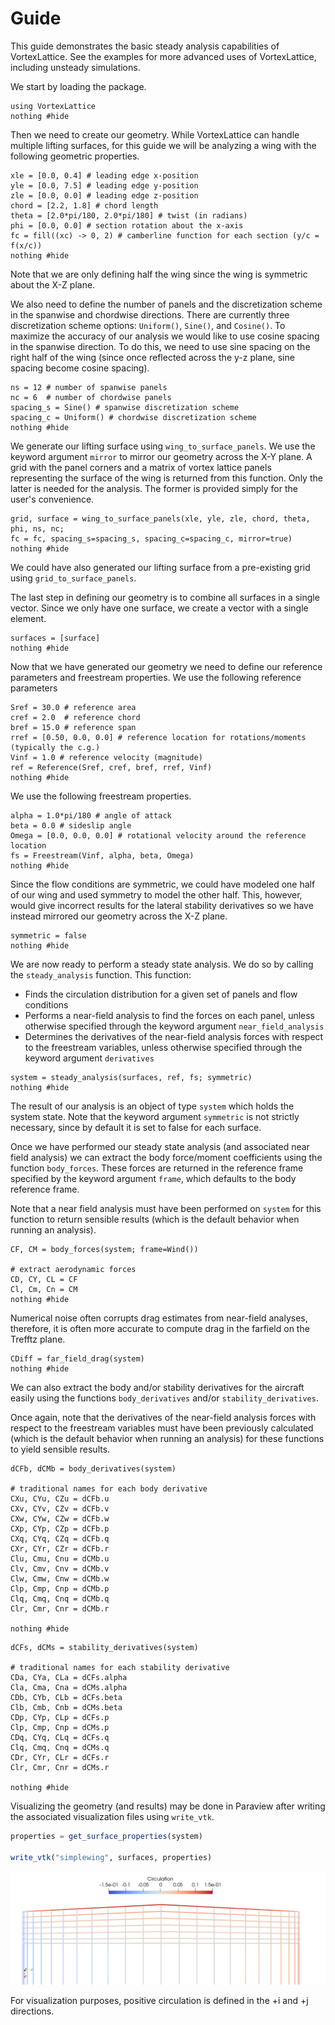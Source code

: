 # Guide

This guide demonstrates the basic steady analysis capabilities of VortexLattice. See the examples for more advanced uses of VortexLattice, including unsteady simulations.

We start by loading the package.

```@example guide
using VortexLattice
nothing #hide
```

Then we need to create our geometry.  While VortexLattice can handle multiple lifting surfaces, for this guide we will be analyzing a wing with the following geometric properties.

```@example guide
xle = [0.0, 0.4] # leading edge x-position
yle = [0.0, 7.5] # leading edge y-position
zle = [0.0, 0.0] # leading edge z-position
chord = [2.2, 1.8] # chord length
theta = [2.0*pi/180, 2.0*pi/180] # twist (in radians)
phi = [0.0, 0.0] # section rotation about the x-axis
fc = fill((xc) -> 0, 2) # camberline function for each section (y/c = f(x/c))
nothing #hide
```

Note that we are only defining half the wing since the wing is symmetric about the X-Z plane.

We also need to define the number of panels and the discretization scheme in the spanwise and chordwise directions.  There are currently three discretization
scheme options: `Uniform()`, `Sine()`, and `Cosine()`.  To maximize the accuracy of our analysis we would like to use cosine spacing in the spanwise direction.  To do this, we need to use sine spacing on the right half of the wing (since once reflected across the y-z plane, sine spacing become cosine spacing).  

```@example guide
ns = 12 # number of spanwise panels
nc = 6  # number of chordwise panels
spacing_s = Sine() # spanwise discretization scheme
spacing_c = Uniform() # chordwise discretization scheme
nothing #hide
```

We generate our lifting surface using `wing_to_surface_panels`.  We use the keyword argument `mirror` to mirror our geometry across the X-Y plane.  A grid with the
panel corners and a matrix of vortex lattice panels representing the surface
of the wing is returned from this function.  Only the latter is needed for the analysis. The former is provided simply for the user's convenience.

```@example guide
grid, surface = wing_to_surface_panels(xle, yle, zle, chord, theta, phi, ns, nc;
fc = fc, spacing_s=spacing_s, spacing_c=spacing_c, mirror=true)
nothing #hide
```

We could have also generated our lifting surface from a pre-existing grid using
`grid_to_surface_panels`.

The last step in defining our geometry is to combine all surfaces in a single vector.  Since we only have one surface, we create a vector with a single element.

```@example guide
surfaces = [surface]
nothing #hide
```

Now that we have generated our geometry we need to define our reference parameters and freestream properties. We use the following reference parameters

```@example guide
Sref = 30.0 # reference area
cref = 2.0  # reference chord
bref = 15.0 # reference span
rref = [0.50, 0.0, 0.0] # reference location for rotations/moments (typically the c.g.)
Vinf = 1.0 # reference velocity (magnitude)
ref = Reference(Sref, cref, bref, rref, Vinf)
nothing #hide
```

We use the following freestream properties.
```@example guide
alpha = 1.0*pi/180 # angle of attack
beta = 0.0 # sideslip angle
Omega = [0.0, 0.0, 0.0] # rotational velocity around the reference location
fs = Freestream(Vinf, alpha, beta, Omega)
nothing #hide
```

Since the flow conditions are symmetric, we could have modeled one half of our wing and used symmetry to model the other half.  This, however, would give incorrect results for the lateral stability derivatives so we have instead mirrored our geometry across the X-Z plane.

```@example guide
symmetric = false
nothing #hide
```

We are now ready to perform a steady state analysis. We do so by calling the `steady_analysis` function. This function:
 - Finds the circulation distribution for a given set of panels and flow conditions
 - Performs a near-field analysis to find the forces on each panel, unless
   otherwise specified through the keyword argument `near_field_analysis`
 - Determines the derivatives of the near-field analysis forces with respect to
   the freestream variables, unless otherwise specified through the keyword
   argument `derivatives`

```@example guide
system = steady_analysis(surfaces, ref, fs; symmetric)
nothing #hide
```

The result of our analysis is an object of type `system` which holds the system state.  Note that the keyword argument `symmetric` is not strictly necessary, since by default it is set to false for each surface.

Once we have performed our steady state analysis (and associated near field analysis) we can extract the body force/moment coefficients using the function `body_forces`. These forces are returned in the reference frame specified by the keyword argument `frame`, which defaults to the body reference frame.

Note that a near field analysis must have been performed on `system` for this function to return sensible results (which is the default behavior when running an analysis).

```@example guide
CF, CM = body_forces(system; frame=Wind())

# extract aerodynamic forces
CD, CY, CL = CF
Cl, Cm, Cn = CM
nothing #hide
```

Numerical noise often corrupts drag estimates from near-field analyses, therefore, it is often more accurate to compute drag in the farfield on the Trefftz plane.

```@example guide
CDiff = far_field_drag(system)
nothing #hide
```

We can also extract the body and/or stability derivatives for the aircraft easily using the functions `body_derivatives` and/or `stability_derivatives`.  

Once again, note that the derivatives of the near-field analysis forces with respect to the freestream variables must have been previously calculated (which is the default behavior when running an analysis) for these functions to yield sensible results.

```@example guide
dCFb, dCMb = body_derivatives(system)

# traditional names for each body derivative
CXu, CYu, CZu = dCFb.u
CXv, CYv, CZv = dCFb.v
CXw, CYw, CZw = dCFb.w
CXp, CYp, CZp = dCFb.p
CXq, CYq, CZq = dCFb.q
CXr, CYr, CZr = dCFb.r
Clu, Cmu, Cnu = dCMb.u
Clv, Cmv, Cnv = dCMb.v
Clw, Cmw, Cnw = dCMb.w
Clp, Cmp, Cnp = dCMb.p
Clq, Cmq, Cnq = dCMb.q
Clr, Cmr, Cnr = dCMb.r

nothing #hide
```

```@example guide
dCFs, dCMs = stability_derivatives(system)

# traditional names for each stability derivative
CDa, CYa, CLa = dCFs.alpha
Cla, Cma, Cna = dCMs.alpha
CDb, CYb, CLb = dCFs.beta
Clb, Cmb, Cnb = dCMs.beta
CDp, CYp, CLp = dCFs.p
Clp, Cmp, Cnp = dCMs.p
CDq, CYq, CLq = dCFs.q
Clq, Cmq, Cnq = dCMs.q
CDr, CYr, CLr = dCFs.r
Clr, Cmr, Cnr = dCMs.r

nothing #hide
```

Visualizing the geometry (and results) may be done in Paraview after writing the associated visualization files using `write_vtk`.

```julia
properties = get_surface_properties(system)

write_vtk("simplewing", surfaces, properties)
```

![](simple-guide.png)

For visualization purposes, positive circulation is defined in the +i and +j directions.
